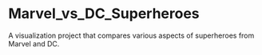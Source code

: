 # Marvel_vs_DC_Superheroes
A visualization project that compares various aspects of superheroes from Marvel and DC.
